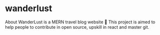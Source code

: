 # wanderlust
About WanderLust is a MERN travel blog website 🚀 This project is aimed to help people to contribute in open source, upskill in react and master git.

